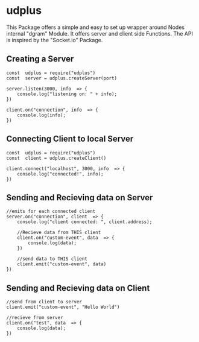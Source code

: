 
# udplus
This Package offers a simple and easy to set up wrapper around Nodes internal "dgram" Module. It offers server and client side Functions. The API is inspired by the "Socket.io" Package.

## Creating a Server

    const  udplus = require("udplus")
    const  server = udplus.createServer(port)
    
    server.listen(3000, info  => {
		console.log("listening on: " + info);
	})
	
	client.on("connection", info  => {
		console.log(info);
	})

## Connecting Client to local Server

    const  udplus = require("udplus")
    const  client = udplus.createClient()
    
    client.connect("localhost", 3000, info  => {
	    console.log("connected!", info);
	})

## Sending and Recieving data on Server
```
//emits for each connected client
server.on("connection", client  => {
	console.log("client connected: ", client.address);
	
	//Recieve data from THIS client
	client.on("custom-event", data  => {
		console.log(data);
	})
	
	//send data to THIS client
	client.emit("custom-event", data)
})
```

## Sending and Recieving data on Client
```
//send from client to server
client.emit("custom-event", "Hello World")

//recieve from server
client.on("test", data  => {
	console.log(data);
})
```
